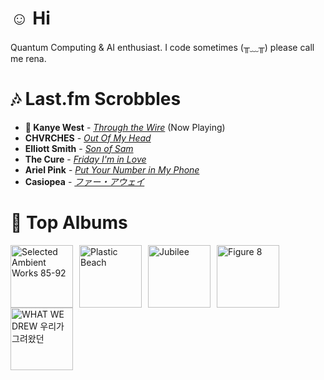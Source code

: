 # ☺︎ Hi



Quantum Computing & AI enthusiast. I code sometimes (╥﹏╥)
please call me rena. 

# 🎶 Last.fm Scrobbles

- **🎵 Kanye West** - *[Through the Wire](https://www.last.fm/music/Kanye+West/_/Through+the+Wire)* (Now Playing)
- **CHVRCHES** - *[Out Of My Head](https://www.last.fm/music/CHVRCHES/_/Out+Of+My+Head)*
- **Elliott Smith** - *[Son of Sam](https://www.last.fm/music/Elliott+Smith/_/Son+of+Sam)*
- **The Cure** - *[Friday I'm in Love](https://www.last.fm/music/The+Cure/_/Friday+I%27m+in+Love)*
- **Ariel Pink** - *[Put Your Number in My Phone](https://www.last.fm/music/Ariel+Pink/_/Put+Your+Number+in+My+Phone)*
- **Casiopea** - *[ファー・アウェイ](https://www.last.fm/music/Casiopea/_/%E3%83%95%E3%82%A1%E3%83%BC%E3%83%BB%E3%82%A2%E3%82%A6%E3%82%A7%E3%82%A4)*

# 📀 Top Albums

<a href='https://www.last.fm/music/Aphex+Twin/Selected+Ambient+Works+85-92'><img src='https://lastfm.freetls.fastly.net/i/u/300x300/36307d33d9e5025c8f4564748e17a5f8.jpg' alt='Selected Ambient Works 85-92' title='Aphex Twin - Selected Ambient Works 85-92' width='100' style='margin-right: 10px;'></a><a href='https://www.last.fm/music/Gorillaz/Plastic+Beach'><img src='https://lastfm.freetls.fastly.net/i/u/300x300/ce6e2af584a5480b85b79371b219a92e.png' alt='Plastic Beach' title='Gorillaz - Plastic Beach' width='100' style='margin-right: 10px;'></a><a href='https://www.last.fm/music/Japanese+Breakfast/Jubilee'><img src='https://lastfm.freetls.fastly.net/i/u/300x300/5d93403fbc951b7d31fa80ff826b5180.jpg' alt='Jubilee' title='Japanese Breakfast - Jubilee' width='100' style='margin-right: 10px;'></a><a href='https://www.last.fm/music/Elliott+Smith/Figure+8'><img src='https://lastfm.freetls.fastly.net/i/u/300x300/120386f2880f47dfc71873cda716683c.png' alt='Figure 8' title='Elliott Smith - Figure 8' width='100' style='margin-right: 10px;'></a><a href='https://www.last.fm/music/Yaeji/WHAT+WE+DREW+%EC%9A%B0%EB%A6%AC%EA%B0%80+%EA%B7%B8%EB%A0%A4%EC%99%94%EB%8D%98'><img src='https://lastfm.freetls.fastly.net/i/u/300x300/3c1cec4e104fcb4e4dfc141b13a1f505.jpg' alt='WHAT WE DREW 우리가 그려왔던' title='Yaeji - WHAT WE DREW 우리가 그려왔던' width='100' style='margin-right: 10px;'></a>